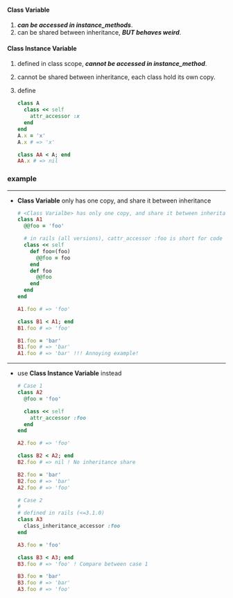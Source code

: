 #### Class Variable

1. ***can be accessed in instance_methods***.
2. can be shared between inheritance, ***BUT behaves weird***.

#### Class Instance Variable

1. defined in class scope, ***cannot be accessed in instance_method***.
2. cannot be shared between inheritance, each class hold its own copy.
3. define

    ```ruby
    class A
      class << self
        attr_accessor :x
      end
    end
    A.x = 'x'
    A.x # => 'x'

    class AA < A; end
    AA.x # => nil
    ```

### example
- - -
* **Class Variable** only has one copy, and share it between inheritance

    ```ruby
    # <Class Varialbe> has only one copy, and share it between inheritance.
    class A1
      @@foo = 'foo'

      # in rails (all versions), cattr_accessor :foo is short for code below
      class << self
        def foo=(foo)
          @@foo = foo
        end
        def foo
          @@foo
        end
      end
    end

    A1.foo # => 'foo'

    class B1 < A1; end
    B1.foo # => 'foo'

    B1.foo = 'bar'
    B1.foo # => 'bar'
    A1.foo # => 'bar' !!! Annoying example!
    ```

- - -

* use **Class Instance Variable** instead

    ```ruby
    # Case 1
    class A2
      @foo = 'foo'

      class << self
        attr_accessor :foo
      end
    end

    A2.foo # => 'foo'

    class B2 < A2; end
    B2.foo # => nil ! No inheritance share

    B2.foo = 'bar'
    B2.foo # => 'bar'
    A2.foo # => 'foo'

    # Case 2
    #
    # defined in rails (<=3.1.0)
    class A3
      class_inheritance_accessor :foo
    end

    A3.foo = 'foo'

    class B3 < A3; end
    B3.foo # => 'foo' ! Compare between case 1

    B3.foo = 'bar'
    B3.foo # => 'bar'
    A3.foo # => 'foo'
    ```
